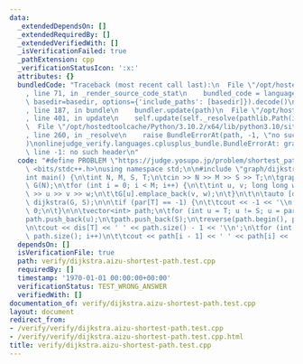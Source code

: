 ```yaml
---
data:
  _extendedDependsOn: []
  _extendedRequiredBy: []
  _extendedVerifiedWith: []
  _isVerificationFailed: true
  _pathExtension: cpp
  _verificationStatusIcon: ':x:'
  attributes: {}
  bundledCode: "Traceback (most recent call last):\n  File \"/opt/hostedtoolcache/Python/3.10.2/x64/lib/python3.10/site-packages/onlinejudge_verify/documentation/build.py\"\
    , line 71, in _render_source_code_stat\n    bundled_code = language.bundle(stat.path,\
    \ basedir=basedir, options={'include_paths': [basedir]}).decode()\n  File \"/opt/hostedtoolcache/Python/3.10.2/x64/lib/python3.10/site-packages/onlinejudge_verify/languages/cplusplus.py\"\
    , line 187, in bundle\n    bundler.update(path)\n  File \"/opt/hostedtoolcache/Python/3.10.2/x64/lib/python3.10/site-packages/onlinejudge_verify/languages/cplusplus_bundle.py\"\
    , line 401, in update\n    self.update(self._resolve(pathlib.Path(included), included_from=path))\n\
    \  File \"/opt/hostedtoolcache/Python/3.10.2/x64/lib/python3.10/site-packages/onlinejudge_verify/languages/cplusplus_bundle.py\"\
    , line 260, in _resolve\n    raise BundleErrorAt(path, -1, \"no such header\"\
    )\nonlinejudge_verify.languages.cplusplus_bundle.BundleErrorAt: graph/dijkstra.hpp:\
    \ line -1: no such header\n"
  code: "#define PROBLEM \"https://judge.yosupo.jp/problem/shortest_path\"\n\n#include\
    \ <bits/stdc++.h>\nusing namespace std;\n\n#include \"graph/dijkstra.hpp\"\n\n\
    int main() {\n\tint N, M, S, T;\n\tcin >> N >> M >> S >> T;\n\tgraph<long long>\
    \ G(N);\n\tfor (int i = 0; i < M; i++) {\n\t\tint u, v; long long w;\n\t\tcin\
    \ >> u >> v >> w;\n\t\tG[u].emplace_back(v, w);\n\t}\n\t\n\tauto [dis, par] =\
    \ dijkstra(G, S);\n\n\tif (par[T] == -1) {\n\t\tcout << -1 << '\\n';\n\t\treturn\
    \ 0;\n\t}\n\n\tvector<int> path;\n\tfor (int u = T; u != S; u = par[u])\n\t\t\
    path.push_back(u);\n\tpath.push_back(S);\n\treverse(path.begin(), path.end());\n\
    \n\tcout << dis[T] << ' ' << path.size() - 1 << '\\n';\n\tfor (int i = 1; i <\
    \ path.size(); i++)\n\t\tcout << path[i - 1] << ' ' << path[i] << '\\n';\n}"
  dependsOn: []
  isVerificationFile: true
  path: verify/dijkstra.aizu-shortest-path.test.cpp
  requiredBy: []
  timestamp: '1970-01-01 00:00:00+00:00'
  verificationStatus: TEST_WRONG_ANSWER
  verifiedWith: []
documentation_of: verify/dijkstra.aizu-shortest-path.test.cpp
layout: document
redirect_from:
- /verify/verify/dijkstra.aizu-shortest-path.test.cpp
- /verify/verify/dijkstra.aizu-shortest-path.test.cpp.html
title: verify/dijkstra.aizu-shortest-path.test.cpp
---
```

